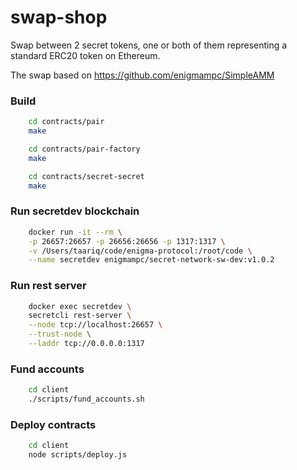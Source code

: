 # swap-shop

Swap between 2 secret tokens, one or both of them representing a standard ERC20 token on Ethereum. 

The swap based on 
https://github.com/enigmampc/SimpleAMM

### Build

```bash
    cd contracts/pair
    make

    cd contracts/pair-factory
    make

    cd contracts/secret-secret
    make
```

### Run secretdev blockchain
```bash
    docker run -it --rm \
    -p 26657:26657 -p 26656:26656 -p 1317:1317 \
    -v /Users/taariq/code/enigma-protocol:/root/code \
    --name secretdev enigmampc/secret-network-sw-dev:v1.0.2
```

### Run rest server
```bash
    docker exec secretdev \
    secretcli rest-server \
    --node tcp://localhost:26657 \
    --trust-node \
    --laddr tcp://0.0.0.0:1317
```

### Fund accounts
```bash
    cd client
    ./scripts/fund_accounts.sh
```

### Deploy contracts
```bash
    cd client
    node scripts/deploy.js
```
